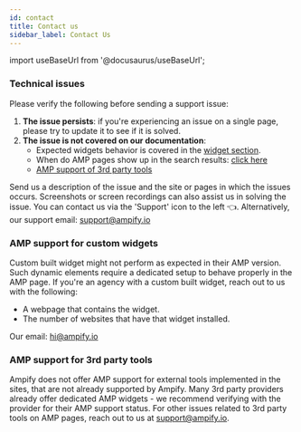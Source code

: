 ```yaml
---
id: contact
title: Contact us
sidebar_label: Contact Us
---
```

import useBaseUrl from '@docusaurus/useBaseUrl'; 

### Technical issues
Please verify the following before sending a support issue:
1. **The issue persists**: if you're experiencing an issue on a single page, please try to update it to see if it is solved. 
2. **The issue is not covered on our documentation**:
    * Expected widgets behavior is covered in the [widget section](/docs/widgets).
    * When do AMP pages show up in the search results: [click here](/docs/about_amp#when-do-new-amp-pages-appear-on-google)
    * [AMP support of 3rd party tools](/docs/customized_sites#custom-built-widgets)

Send us a description of the issue and the site or pages in which the issues occurs. Screenshots or screen recordings can also assist us in solving the issue. 
You can contact us via the 'Support' icon to the left 👈. Alternatively, our support email: support@ampify.io

### AMP support for custom widgets
Custom built widget might not perform as expected in their AMP version. Such dynamic elements require a dedicated setup to behave properly in the AMP page. If you're an agency with a custom built widget, reach out to us with the following:
* A webpage that contains the widget.
* The number of websites that have that widget installed. 

Our email: hi@ampify.io

### AMP support for 3rd party tools
Ampify does not offer AMP support for external tools implemented in the sites, that are not already supported by Ampify. 
Many 3rd party providers already offer dedicated AMP widgets - we recommend verifying with the provider for their AMP support status.
For other issues related to 3rd party tools on AMP pages, reach out to us at support@ampify.io.